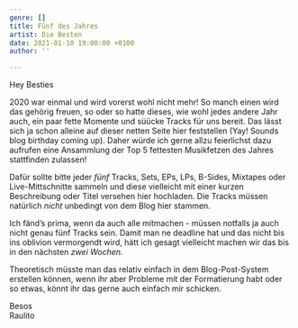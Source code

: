 ```yaml
---
genre: []
title: Fünf des Jahres
artist: Die Besten
date: 2021-01-10 19:00:00 +0100
author: ''

---
```

Hey Besties

2020 war einmal und wird vorerst wohl nicht mehr! So manch einen wird das gehörig freuen, so oder so hatte dieses, wie wohl jedes andere Jahr auch, ein paar fette Momente und süücke Tracks für uns bereit. Das lässt sich ja schon alleine auf dieser netten Seite hier feststellen (Yay! Sounds blog birthday coming up). Daher würde ich gerne allzu feierlichst dazu aufrufen eine Ansammlung der Top 5 fettesten Musikfetzen des Jahres stattfinden zulassen!

Dafür sollte bitte jeder _fünf_ Tracks, Sets, EPs, LPs, B-Sides, Mixtapes oder Live-Mittschnitte sammeln und diese vielleicht mit einer kurzen Beschreibung oder Titel versehen hier hochladen. Die Tracks müssen natürlich _nicht_ unbedingt von dem Blog hier stammen.

Ich fänd’s prima, wenn da auch alle mitmachen - müssen notfalls ja auch nicht genau fünf Tracks sein. Damit man ne deadline hat und das nicht bis ins oblivion vermorgendt wird, hätt ich gesagt vielleicht machen wir das bis in den nächsten _zwei Wochen._

Theoretisch müsste man das relativ einfach in dem Blog-Post-System erstellen können, wenn ihr aber Probleme mit der Formatierung habt oder so etwas, könnt ihr das gerne auch einfach mir schicken.

Besos  
Raulito